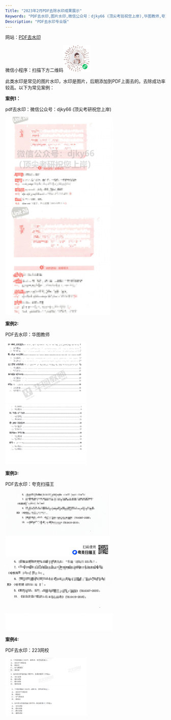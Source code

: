 ```yaml
---
Title: "2023年2月PDF去除水印成果展示"
Keywords: "PDF去水印,图片水印,微信公众号：djky66 (顶尖考验祝您上岸),华图教师,夸克扫描王"
Description: "PDF去水印专业版"
---
```


网站：[PDF去水印](https://www.douyacun.com/pdf/remove-watermark)

微信小程序：扫描下方二维码<img src="assert/gh_ef4d7d1f7966_258.jpeg" alt="gh_ef4d7d1f7966_258" style="zoom:33%;text-align:right" />

此类水印是常见的图片水印，水印是图片，后期添加到PDF上面去的。去除成功率较高。以下为常见案例：

**案例1：** 

pdf去水印：微信公众号：djky66 (顶尖考研祝您上岸)

<img src="assert/微信公众号：djky66_顶尖考研祝您上岸-去水印前.png" alt="微信公众号：djky66_顶尖考研祝您上岸-去水印前" style="zoom:33%;text-align:left;"/>
<img src="assert/微信公众号：djky66_顶尖考研祝您上岸-去水印后.png" alt="微信公众号：djky66_顶尖考研祝您上岸-去水印后" style="zoom:33%;text-align:right;"/>

**案例2:**

PDF去水印：华图教师

<img src="assert/华图教师-去水印前.png" alt="华图教师-去水印前" style="zoom:25%;text-align:left" />
<img src="assert/华图教师-去水印后.png" alt="华图教师-去水印后" style="zoom:25%;text-align:right;" />

**案例3:**

PDF去水印：夸克扫描王

<img src="assert/夸克扫描王-去水印前.png" alt="夸克扫描王-去水印前" style="zoom:33%;text-align:left" />
<img src="assert/夸克扫描王-去水印后.png" alt="夸克扫描王-去水印后" style="zoom:33%;" />



**案例4:**

PDF去水印：223网校

<img src="assert/233网校-去水印前.png" alt="233网校-去水印前" style="zoom:25%;text-align:left" />
<img src="assert/233网校-去水印后.png" alt="233网校-去水印后" style="zoom:25%;" />